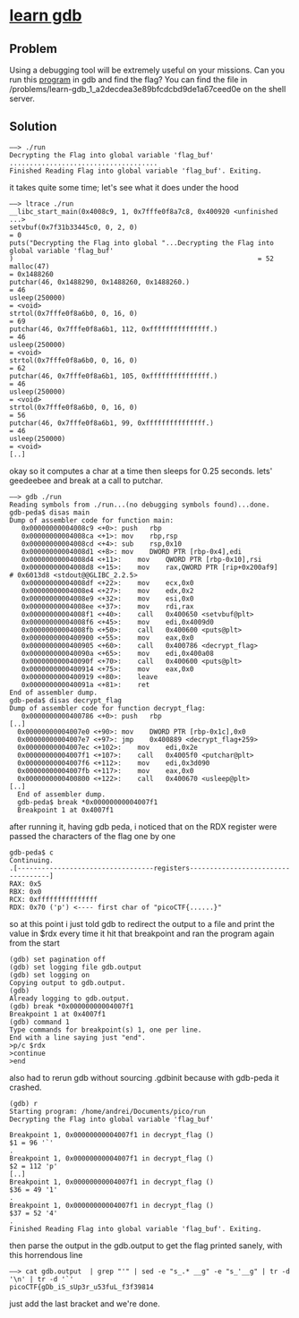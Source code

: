 # [learn gdb](https://2018game.picoctf.com/problems)

## Problem
Using a debugging tool will be extremely useful on your missions. Can you run this [program](https://2018shell3.picoctf.com/static/da4354bbe8d7772aa4bd34003211b6c5/run) in gdb and find the flag? You can find the file in /problems/learn-gdb_1_a2decdea3e89bfcdcbd9de1a67ceed0e on the shell server.

## Solution

```
——> ./run
Decrypting the Flag into global variable 'flag_buf'
.....................................
Finished Reading Flag into global variable 'flag_buf'. Exiting.
```

it takes quite some time; let's see what it does under the hood

```
——> ltrace ./run
__libc_start_main(0x4008c9, 1, 0x7fffe0f8a7c8, 0x400920 <unfinished ...>
setvbuf(0x7f31b33445c0, 0, 2, 0)                                                                        = 0
puts("Decrypting the Flag into global "...Decrypting the Flag into global variable 'flag_buf'
)                                                             = 52
malloc(47)                                                                                              = 0x1488260
putchar(46, 0x1488290, 0x1488260, 0x1488260.)                                                            = 46
usleep(250000)                                                                                          = <void>
strtol(0x7fffe0f8a6b0, 0, 16, 0)                                                                        = 69
putchar(46, 0x7fffe0f8a6b1, 112, 0xfffffffffffffff.)                                                     = 46
usleep(250000)                                                                                          = <void>
strtol(0x7fffe0f8a6b0, 0, 16, 0)                                                                        = 62
putchar(46, 0x7fffe0f8a6b1, 105, 0xfffffffffffffff.)                                                     = 46
usleep(250000)                                                                                          = <void>
strtol(0x7fffe0f8a6b0, 0, 16, 0)                                                                        = 56
putchar(46, 0x7fffe0f8a6b1, 99, 0xfffffffffffffff.)                                                      = 46
usleep(250000)                                                                                          = <void>
[..]
```

okay so it computes a char at a time then sleeps for 0.25 seconds. lets' geedeebee and break at a call to putchar.

```
——> gdb ./run
Reading symbols from ./run...(no debugging symbols found)...done.
gdb-peda$ disas main
Dump of assembler code for function main:
   0x00000000004008c9 <+0>:	push   rbp
   0x00000000004008ca <+1>:	mov    rbp,rsp
   0x00000000004008cd <+4>:	sub    rsp,0x10
   0x00000000004008d1 <+8>:	mov    DWORD PTR [rbp-0x4],edi
   0x00000000004008d4 <+11>:	mov    QWORD PTR [rbp-0x10],rsi
   0x00000000004008d8 <+15>:	mov    rax,QWORD PTR [rip+0x200af9]        # 0x6013d8 <stdout@@GLIBC_2.2.5>
   0x00000000004008df <+22>:	mov    ecx,0x0
   0x00000000004008e4 <+27>:	mov    edx,0x2
   0x00000000004008e9 <+32>:	mov    esi,0x0
   0x00000000004008ee <+37>:	mov    rdi,rax
   0x00000000004008f1 <+40>:	call   0x400650 <setvbuf@plt>
   0x00000000004008f6 <+45>:	mov    edi,0x4009d0
   0x00000000004008fb <+50>:	call   0x400600 <puts@plt>
   0x0000000000400900 <+55>:	mov    eax,0x0
   0x0000000000400905 <+60>:	call   0x400786 <decrypt_flag>
   0x000000000040090a <+65>:	mov    edi,0x400a08
   0x000000000040090f <+70>:	call   0x400600 <puts@plt>
   0x0000000000400914 <+75>:	mov    eax,0x0
   0x0000000000400919 <+80>:	leave  
   0x000000000040091a <+81>:	ret    
End of assembler dump.
gdb-peda$ disas decrypt_flag
Dump of assembler code for function decrypt_flag:
   0x0000000000400786 <+0>:	push   rbp
[..]
  0x00000000004007e0 <+90>:	mov    DWORD PTR [rbp-0x1c],0x0
  0x00000000004007e7 <+97>:	jmp    0x400889 <decrypt_flag+259>
  0x00000000004007ec <+102>:	mov    edi,0x2e
  0x00000000004007f1 <+107>:	call   0x4005f0 <putchar@plt>
  0x00000000004007f6 <+112>:	mov    edi,0x3d090
  0x00000000004007fb <+117>:	mov    eax,0x0
  0x0000000000400800 <+122>:	call   0x400670 <usleep@plt>
[..]
  End of assembler dump.
  gdb-peda$ break *0x00000000004007f1
  Breakpoint 1 at 0x4007f1
```

after running it, having gdb peda, i noticed that on the RDX register were passed the characters of the flag one by one

```
gdb-peda$ c
Continuing.
.[----------------------------------registers-----------------------------------]
RAX: 0x5
RBX: 0x0
RCX: 0xfffffffffffffff
RDX: 0x70 ('p') <---- first char of "picoCTF{......}"
```

so at this point i just told gdb to redirect the output to a file and print the value in $rdx every time it hit that breakpoint and ran the program again from the start

```
(gdb) set pagination off
(gdb) set logging file gdb.output
(gdb) set logging on
Copying output to gdb.output.
(gdb)
Already logging to gdb.output.
(gdb) break *0x00000000004007f1
Breakpoint 1 at 0x4007f1
(gdb) command 1
Type commands for breakpoint(s) 1, one per line.
End with a line saying just "end".
>p/c $rdx
>continue
>end
```

also had to rerun gdb without sourcing .gdbinit because with gdb-peda it crashed.

```
(gdb) r
Starting program: /home/andrei/Documents/pico/run
Decrypting the Flag into global variable 'flag_buf'

Breakpoint 1, 0x00000000004007f1 in decrypt_flag ()
$1 = 96 '`'
.
Breakpoint 1, 0x00000000004007f1 in decrypt_flag ()
$2 = 112 'p'
[..]
Breakpoint 1, 0x00000000004007f1 in decrypt_flag ()
$36 = 49 '1'
.
Breakpoint 1, 0x00000000004007f1 in decrypt_flag ()
$37 = 52 '4'
.
Finished Reading Flag into global variable 'flag_buf'. Exiting.
```

then parse the output in the gdb.output to get the flag printed sanely, with this horrendous line

```
——> cat gdb.output  | grep "'" | sed -e "s_.* __g" -e "s_'__g" | tr -d '\n' | tr -d '`'
picoCTF{gDb_iS_sUp3r_u53fuL_f3f39814
```

just add the last bracket and we're done.
